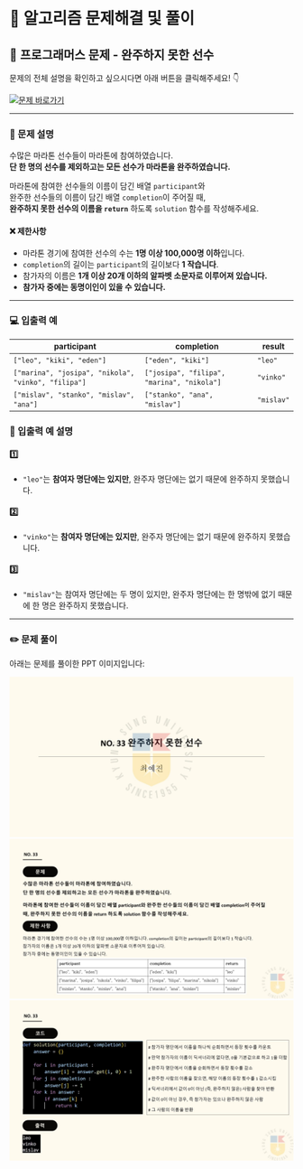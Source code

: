 # 🧩 알고리즘 문제해결 및 풀이

## 📘 프로그래머스 문제 - 완주하지 못한 선수

문제의 전체 설명을 확인하고 싶으시다면 아래 버튼을 클릭해주세요! 👇

[![문제 바로가기](https://img.shields.io/badge/문제%20바로가기-%230088CC?style=for-the-badge&logo=google-chrome&logoColor=white)](https://school.programmers.co.kr/learn/courses/30/lessons/42576)

---
### 📌 문제 설명

수많은 마라톤 선수들이 마라톤에 참여하였습니다.  
**단 한 명의 선수를 제외하고는 모든 선수가 마라톤을 완주하였습니다.**

마라톤에 참여한 선수들의 이름이 담긴 배열 `participant`와  
완주한 선수들의 이름이 담긴 배열 `completion`이 주어질 때,  
**완주하지 못한 선수의 이름을 `return`** 하도록 `solution` 함수를 작성해주세요.

#### ❌ 제한사항

- 마라톤 경기에 참여한 선수의 수는 **1명 이상 100,000명 이하**입니다.
- `completion`의 길이는 `participant`의 길이보다 **1 작습니다**.
- 참가자의 이름은 **1개 이상 20개 이하의 알파벳 소문자로 이루어져 있습니다.**
- **참가자 중에는 동명이인이 있을 수 있습니다.**

---
### 💻 입출력 예

| participant                                    | completion                            | result   |
|-----------------------------------------------|---------------------------------------|----------|
| `["leo", "kiki", "eden"]`                     | `["eden", "kiki"]`                   | `"leo"`  |
| `["marina", "josipa", "nikola", "vinko", "filipa"]` | `["josipa", "filipa", "marina", "nikola"]` | `"vinko"` |
| `["mislav", "stanko", "mislav", "ana"]`       | `["stanko", "ana", "mislav"]`        | `"mislav"` |

### 📖 입출력 예 설명

#### 1️⃣
- `"leo"`는 **참여자 명단에는 있지만**, 완주자 명단에는 없기 때문에 완주하지 못했습니다.

#### 2️⃣
- `"vinko"`는 **참여자 명단에는 있지만**, 완주자 명단에는 없기 때문에 완주하지 못했습니다.

#### 3️⃣
- `"mislav"`는 참여자 명단에는 두 명이 있지만, 완주자 명단에는 한 명밖에 없기 때문에 한 명은 완주하지 못했습니다.

---

### ✏️ 문제 풀이

아래는 문제를 풀이한 PPT 이미지입니다:  

![문제 풀이](./img/1.jpg)
![문제 풀이](./img/2.jpg)
![문제 풀이](./img/3.jpg)